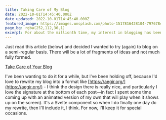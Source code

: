 ```yaml
---
title: Taking Care of My Blog
date: 2022-10-01T14:45:40.000Z
date_updated: 2022-10-01T14:45:40.000Z
featured_image: https://images.unsplash.com/photo-1517816428104-797678c7cf0c?ixlib=rb-1.2.1&ixid=MnwxMjA3fDB8MHxwaG90by1wYWdlfHx8fGVufDB8fHx8&auto=format&fit=crop&w=1470&q=80
page_bg: rgba(252,112,36,1)
excerpt: For about the millionth time, my interest in blogging has been renewed, and I'm planning to start blogging again.
---
```


Just read this article (below) and decided I wanted to try (again) to blog on a semi-regular basis. There will be a lot of fragments of ideas and not much fully formed.

[Take Care of Your Blog](https://www.robinrendle.com/notes/take-care-of-your-blog-/)

I've been wanting to do it for a while, but I've been holding off, because I'd love to rewrite my blog into a format like [https://aegir.org/](https://aegir.org/) - I think the design there is really nice, and particularly I love the signature at the bottom of each post—in fact I spent some time coming up with an animated version of my own that will play when it shows up on the screen). It's a Svelte component so when I do finally one day do my rewrite, then I'll include it, I think. For now, I'll keep it for special occasions.
